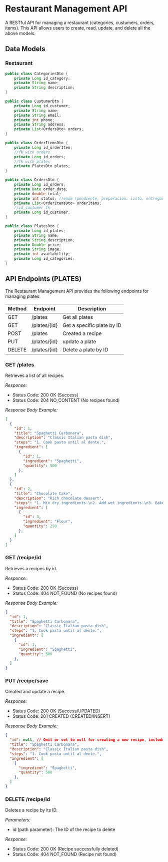 # Restaurant Management API

A RESTful API for managing a restaurant (categories, custumers, orders, items). This API allows users to create, read, update, and delete all the above models.

## Data Models

### Restaurant


```java
public class CategoriesDto {
    private Long id_category;
    private String name;
    private String description;
}

public class CustumerDto {
    private Long id_custumer;
    private String name;
    private String email;
    private int phone;
    private String address;
    private List<OrdersDto> orders;
}

public class OrderItemsDto {
    private Long id_orderItem;
    //fk with orders
    private Long id_orders;
    //fk with plates
    private PlatesDto plates;
}

public class OrdersDto {
    private Long id_orders;
    private Date order_date;
    private double total;
    private int status; //enum (pendiente, preparacion, listo, entregado)
    private List<OrderItemsDto> orderItems;
    //id_custumer fk
    private Long id_custumer;
}

public class PlatesDto {
    private Long id_plates;
    private String name;
    private String description;
    private Double price;
    private String image;
    private int availability;
    private Long id_categories;
}
```

## API Endpoints (PLATES)

The Restaurant Management API provides the following endpoints for managing plates:

| Method | Endpoint | Description |
|--------|----------|-------------|
| GET | /plates | Get all plates |
| GET | /plates/{id} | Get a specific plate by ID |
| POST | /plates | Created a recipe |
| PUT | /plates/{id} | update a plate |
| DELETE | /plates/{id} | Delete a plate by ID |

### GET /plates

Retrieves a list of all recipes.

*Response:*
- Status Code: 200 OK (Success)
- Status Code: 204 NO_CONTENT (No recipes found)

*Response Body Example:*
```json
[
  {
    "id": 1,
    "title": "Spaghetti Carbonara",
    "description": "Classic Italian pasta dish",
    "steps": "1. Cook pasta until al dente.",
    "ingredient": [
      {
        "id": 1,
        "ingredient": "Spaghetti",
        "quantity": 500
      },
    ]
  },
  {
    "id": 2,
    "title": "Chocolate Cake",
    "description": "Rich chocolate dessert",
    "steps": "1. Mix dry ingredients.\n2. Add wet ingredients.\n3. Bake at 350°F for 30 minutes.",
    "ingredient": [
      {
        "id": 3,
        "ingredient": "Flour",
        "quantity": 250
      },
    ]
  }
]
```

### GET /recipe/id

Retrieves a recipes by id.

*Response:*
- Status Code: 200 OK (Success)
- Status Code: 404 NOT_FOUND (No recipes found)

*Response Body Example:*
```json
{
  "id": 1,
  "title": "Spaghetti Carbonara",
  "description": "Classic Italian pasta dish",
  "steps": "1. Cook pasta until al dente.",
  "ingredient": [
    {
      "id": 1,
      "ingredient": "Spaghetti",
      "quantity": 500
    },
  ]
}
```

### PUT /recipe/save

Created and update a recipe.

*Response:*
- Status Code: 200 OK (Success/UPDATED)
- Status Code: 201 CREATED (CREATED/INSERT)

*Response Body Example:*
```json
{
  "id": null, // Omit or set to null for creating a new recipe, include for updating
  "title": "Spaghetti Carbonara",
  "description": "Classic Italian pasta dish",
  "steps": "1. Cook pasta until al dente.",
  "ingredient": [
    {
      "ingredient": "Spaghetti",
      "quantity": 500
    },
  ]
}
```

### DELETE /recipe/id

Deletes a recipe by its ID.

*Parameters:*

- id (path parameter): The ID of the recipe to delete


*Response:*

- Status Code: 200 OK (Recipe successfully deleted)
- Status Code: 404 NOT_FOUND (Recipe not found)
